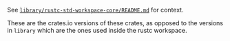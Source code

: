 See [`library/rustc-std-workspace-core/README.md`](../../library/rustc-std-workspace-core/README.md) for context.

These are the crates.io versions of these crates, as opposed to the versions
in `library` which are the ones used inside the rustc workspace.

